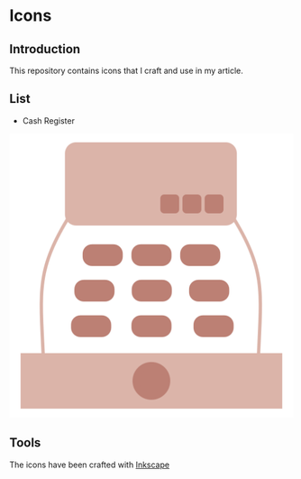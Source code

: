 # Icons

## Introduction
This repository contains icons that I craft and use in my article.

## List
  * Cash Register
  
![Cash Register Icon](./icons/cash_register.svg)

## Tools
The icons have been crafted with [Inkscape](https://inkscape.org/)